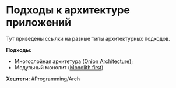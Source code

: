 
#  Подходы к архитектуре приложений

Тут приведены ссылки на разные типы архитектурных подходов.

**Подходы:**
- Многослойная архитетура ([Onion Architecture](Onion-architecture));
- Модульный монолит ([Monolith first](Monolith-first))


**Хештеги:** #Programming/Arch